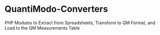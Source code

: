 QuantiModo-Converters
=====================

PHP Modules to Extract from Spreadsheets, Transform to QM Format, and Load to the QM Measurements Table
